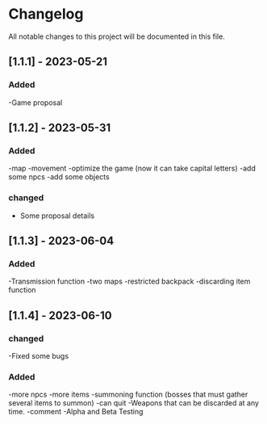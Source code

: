 # Changelog

All notable changes to this project will be documented in this file.

## [1.1.1] - 2023-05-21

### Added
-Game proposal

## [1.1.2] - 2023-05-31

### Added
-map
-movement
-optimize the game (now it can take capital letters)
-add some npcs
-add some objects

### changed
- Some proposal details

## [1.1.3] - 2023-06-04

### Added
-Transmission function
-two maps
-restricted backpack
-discarding item function

## [1.1.4] - 2023-06-10

### changed
-Fixed some bugs

### Added
-more npcs
-more items
-summoning function (bosses that must gather several items to summon)
-can quit
-Weapons that can be discarded at any time.
-comment
-Alpha and Beta Testing
